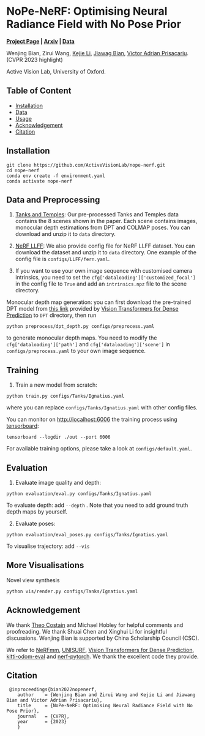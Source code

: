 # NoPe-NeRF: Optimising Neural Radiance Field with No Pose Prior

**[Project Page](https://nope-nerf.active.vision/) | [Arxiv](https://arxiv.org/abs/2212.07388) | [Data](https://www.robots.ox.ac.uk/~wenjing/Tanks.zip)**

Wenjing Bian, 
Zirui Wang, 
[Kejie Li](https://likojack.github.io/kejieli/#/home), 
[Jiawag Bian](https://jwbian.net/),
[Victor Adrian Prisacariu](http://www.robots.ox.ac.uk/~victor/). (CVPR 2023 highlight)

Active Vision Lab, University of Oxford.


## Table of Content
- [Installation](#Installation)
- [Data](#Data)
- [Usage](#Usage)
- [Acknowledgement](#Acknowledgement)
- [Citation](#citation)

## Installation

```
git clone https://github.com/ActiveVisionLab/nope-nerf.git
cd nope-nerf
conda env create -f environment.yaml
conda activate nope-nerf
```

## Data and Preprocessing
1. [Tanks and Temples](https://www.robots.ox.ac.uk/~wenjing/Tanks.zip):
Our pre-processed Tanks and Temples data contains the 8 scenes shown in the paper. Each scene contains images, monocular depth estimations from DPT and COLMAP poses. You can download and unzip it to `data` directory.

2. [NeRF LLFF](https://drive.google.com/drive/folders/128yBriW1IG_3NJ5Rp7APSTZsJqdJdfc1):
We also provide config file for NeRF LLFF dataset. You can download the dataset and unzip it to `data` directory. One example of the config file is `configs/LLFF/fern.yaml`. 


3. If you want to use your own image sequence with customised camera intrinsics, you need to set the `cfg['dataloading']['customized_focal']` in the config file to `True` and add an `intrinsics.npz` file to the scene directory.


Monocular depth map generation: you can first download the pre-trained DPT model from [this link](https://drive.google.com/file/d/1dgcJEYYw1F8qirXhZxgNK8dWWz_8gZBD/view?usp=sharing) provided by [Vision Transformers for Dense Prediction](https://github.com/isl-org/DPT) to `DPT` directory, then run
```
python preprocess/dpt_depth.py configs/preprocess.yaml
```
to generate monocular depth maps. You need to modify the `cfg['dataloading']['path']` and `cfg['dataloading']['scene']` in `configs/preprocess.yaml` to your own image sequence.

## Training

1. Train a new model from scratch:

```
python train.py configs/Tanks/Ignatius.yaml
```
where you can replace `configs/Tanks/Ignatius.yaml` with other config files.

You can monitor on <http://localhost:6006> the training process using [tensorboard](https://www.tensorflow.org/guide/summaries_and_tensorboard):
```
tensorboard --logdir ./out --port 6006
```

For available training options, please take a look at `configs/default.yaml`.
## Evaluation
1. Evaluate image quality and depth:
```
python evaluation/eval.py configs/Tanks/Ignatius.yaml
```
To evaluate depth: add `--depth` . Note that you need to add ground truth depth maps by yourself.

2. Evaluate poses:
```
python evaluation/eval_poses.py configs/Tanks/Ignatius.yaml
```
To visualise trajectory: add `--vis` 


## More Visualisations
Novel view synthesis
```
python vis/render.py configs/Tanks/Ignatius.yaml
```



## Acknowledgement
We thank [Theo Costain](https://www.robots.ox.ac.uk/~costain/) and Michael Hobley for helpful comments and proofreading. We thank Shuai Chen and Xinghui Li for insightful discussions. Wenjing Bian is supported by China Scholarship Council (CSC).
 
We refer to [NeRFmm](https://github.com/ActiveVisionLab/nerfmm), [UNISURF](https://github.com/autonomousvision/unisurf), [Vision Transformers for Dense Prediction](https://github.com/isl-org/DPT), [kitti-odom-eval](https://github.com/Huangying-Zhan/kitti-odom-eval) and [nerf-pytorch](https://github.com/yenchenlin/nerf-pytorch). We thank the excellent code they provide.

## Citation
```
 @inproceedings{bian2022nopenerf,
	author    = {Wenjing Bian and Zirui Wang and Kejie Li and Jiawang Bian and Victor Adrian Prisacariu},
	title     = {NoPe-NeRF: Optimising Neural Radiance Field with No Pose Prior},
	journal   = {CVPR},
	year      = {2023}
	}
```
